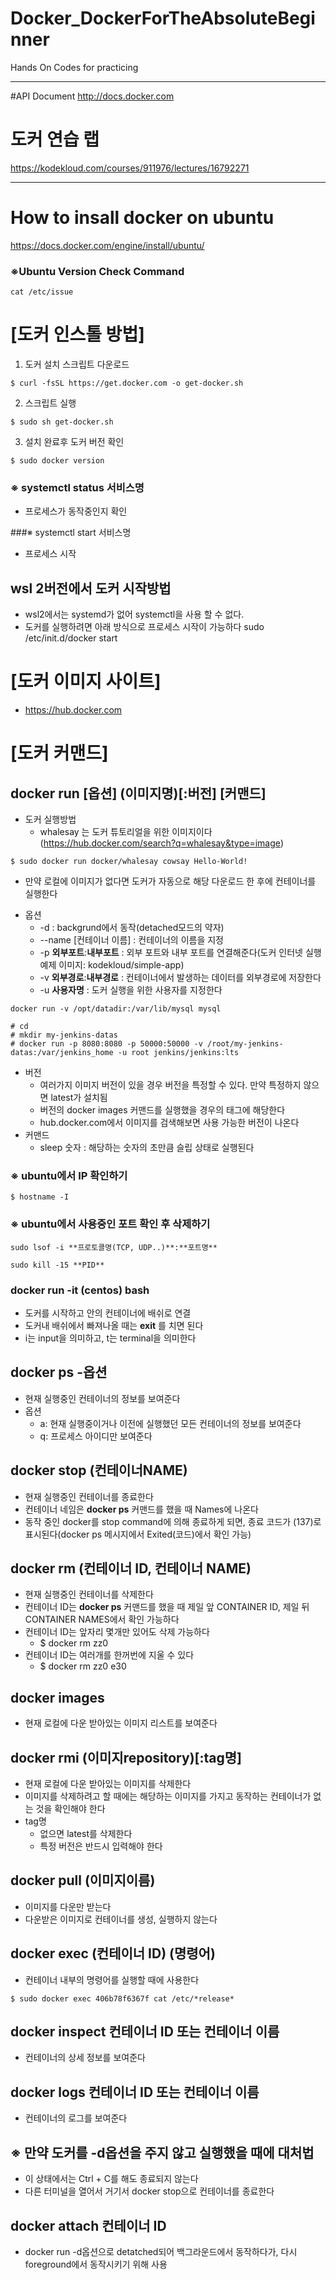 # Docker_DockerForTheAbsoluteBeginner
Hands On Codes for practicing

--------------------
#API Document
http://docs.docker.com

# 도커 연습 랩
https://kodekloud.com/courses/911976/lectures/16792271


-----------------------------
# How to insall docker on ubuntu
https://docs.docker.com/engine/install/ubuntu/



### ※Ubuntu Version Check Command
```
cat /etc/issue
```

# [도커 인스톨 방법]
 1. 도커 설치 스크립트 다운로드
```
$ curl -fsSL https://get.docker.com -o get-docker.sh
```
 2. 스크립트 실행
```
$ sudo sh get-docker.sh
```
 3. 설치 완료후 도커 버전 확인
```
$ sudo docker version
```

### ※ systemctl status 서비스명
 - 프로세스가 동작중인지 확인

###※ systemctl start 서비스명
 - 프로세스 시작

## wsl 2버전에서 도커 시작방법
 - wsl2에서는 systemd가 없어 systemctl을 사용 할 수 없다.
 - 도커를 실행하려면 아래 방식으로 프로세스 시작이 가능하다
   sudo /etc/init.d/docker start
 

# [도커 이미지 사이트]
 - https://hub.docker.com

# [도커 커맨드]

## docker run [옵션] (**이미지명**)[:버전] [커맨드]
 - 도커 실행방법
   + whalesay 는 도커 튜토리얼을 위한 이미지이다(https://hub.docker.com/search?q=whalesay&type=image)
```
$ sudo docker run docker/whalesay cowsay Hello-World!
```
   + 만약 로컬에 이미지가 없다면 도커가 자동으로 해당 다운로드 한 후에 컨테이너를 실행한다
 - 옵션
   + -d : backgrund에서 동작(detached모드의 약자)
   + --name [컨테이너 이름] : 컨테이너의 이름을 지정
   + -p **외부포트**:**내부포트** : 외부 포트와 내부 포트를 연결해준다(도커 인터넷 실행 예제 이미지: kodekloud/simple-app)
   + -v **외부경로**:**내부경로** : 컨테이너에서 발생하는 데이터를 외부경로에 저장한다
   + -u **사용자명** : 도커 실행을 위한 사용자를 지정한다
```
docker run -v /opt/datadir:/var/lib/mysql mysql
```
```
# cd
# mkdir my-jenkins-datas
# docker run -p 8080:8080 -p 50000:50000 -v /root/my-jenkins-datas:/var/jenkins_home -u root jenkins/jenkins:lts
```
   
 - 버전
   + 여러가지 이미지 버전이 있을 경우 버전을 특정할 수 있다. 만약 특정하지 않으면 latest가 설치됨
   + 버전의 docker images 커맨드를 실행했을 경우의 태그에 해당한다
   + hub.docker.com에서 이미지를 검색해보면 사용 가능한 버전이 나온다
 - 커맨드
   + sleep 숫자 : 해당하는 숫자의 초만큼 슬립 상태로 실행된다

### ※ ubuntu에서 IP 확인하기
```
$ hostname -I 
```

### ※ ubuntu에서 사용중인 포트 확인 후 삭제하기
```
sudo lsof -i **프로토콜명(TCP, UDP..)**:**포트명**

sudo kill -15 **PID**
```


### docker run -it (centos) bash
 - 도커를 시작하고 안의 컨테이너에 배쉬로 연결
 - 도커내 배쉬에서 빠져나올 때는 **exit** 를 치면 된다
 - i는 input을 의미하고, t는 terminal을 의미한다

## docker ps -옵션
 - 현재 실행중인 컨테이너의 정보를 보여준다
 - 옵션
   + a: 현재 실행중이거나 이전에 실행했던 모든 컨테이너의 정보를 보여준다
   + q: 프로세스 아이디만 보여준다

## docker stop (컨테이너NAME)
 - 현재 실행중인 컨테이너를 종료한다
 - 컨테이너 네임은 **docker ps** 커맨드를 했을 때 Names에 나온다
 - 동작 중인 docker를 stop command에 의해 종료하게 되면, 종료 코드가 (137)로 표시된다(docker ps 메시지에서 Exited(코드)에서 확인 가능)

## docker rm (컨테이너 ID, 컨테이너 NAME)
 - 현재 실행중인 컨테이너를 삭제한다
 - 컨테이너 ID는 **docker ps** 커맨드를 했을 때 제일 앞 CONTAINER ID, 제일 뒤 CONTAINER NAMES에서 확인 가능하다
 - 컨테이너 ID는 앞자리 몇개만 있어도 삭제 가능하다
   + $ docker rm zz0
 - 컨테이너 ID는 여러개를 한꺼번에 지울 수 있다
   + $ docker rm zz0 e30


## docker images
 - 현재 로컬에 다운 받아있는 이미지 리스트를 보여준다

## docker rmi (이미지repository)[:tag명]
 - 현재 로컬에 다운 받아있는 이미지를 삭제한다
 - 이미지를 삭제하려고 할 때에는 해당하는 이미지를 가지고 동작하는 컨테이너가 없는 것을 확인해야 한다
 - tag명
   + 없으면 latest를 삭제한다
   + 특정 버전은 반드시 입력해야 한다

 
## docker pull (이미지이름)
 - 이미지를 다운만 받는다
 - 다운받은 이미지로 컨테이너를 생성, 실행하지 않는다


## docker exec (컨테이너 ID) (명령어)
 - 컨테이너 내부의 명령어를 실행할 때에 사용한다
``` 
$ sudo docker exec 406b78f6367f cat /etc/*release*
```

## docker inspect 컨테이너 ID 또는 컨테이너 이름
 - 컨테이너의 상세 정보를 보여준다
 
## docker logs 컨테이너 ID 또는 컨테이너 이름
 -  컨테이너의 로그를 보여준다
 
## ※ 만약 도커를 -d옵션을 주지 않고 실행했을 때에 대처법
 - 이 상태에서는 Ctrl + C를 해도 종료되지 않는다
 - 다른 터미널을 열어서 거기서 docker stop으로 컨테이너를 종료한다
 
## docker attach 컨테이너 ID
 - docker run -d옵션으로 detatched되어 백그라운드에서 동작하다가, 다시 foreground에서 동작시키기 위해 사용
